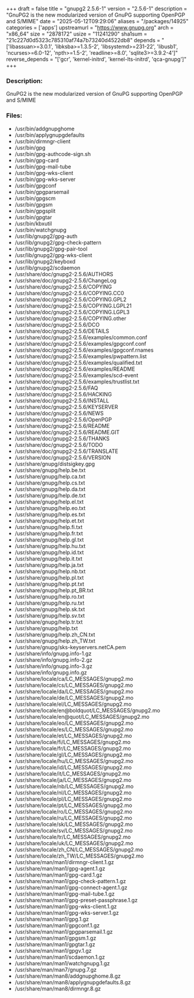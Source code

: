 +++
draft = false
title = "gnupg2 2.5.6-1"
version = "2.5.6-1"
description = "GnuPG2 is the new modularized version of GnuPG supporting OpenPGP and S/MIME"
date = "2025-05-12T09:29:06"
aliases = "/packages/14925"
categories = ['apps']
upstreamurl = "https://www.gnupg.org"
arch = "x86_64"
size = "2878172"
usize = "11241290"
sha1sum = "21c227d0d5323c785310af74a7b73240d4522db8"
depends = "['libassuan>=3.0.1', 'libksba>=1.3.5-2', 'libsystemd>=231-22', 'libusb1', 'ncurses>=6.0-12', 'npth>=1.5-2', 'readline>=8.0', 'sqlite3>=3.9.2-4']"
reverse_depends = "['gcr', 'kernel-initrd', 'kernel-lts-initrd', 'qca-gnupg']"
+++
### Description: 
GnuPG2 is the new modularized version of GnuPG supporting OpenPGP and S/MIME

### Files: 
* /usr/bin/addgnupghome
* /usr/bin/applygnupgdefaults
* /usr/bin/dirmngr-client
* /usr/bin/gpg
* /usr/bin/gpg-authcode-sign.sh
* /usr/bin/gpg-card
* /usr/bin/gpg-mail-tube
* /usr/bin/gpg-wks-client
* /usr/bin/gpg-wks-server
* /usr/bin/gpgconf
* /usr/bin/gpgparsemail
* /usr/bin/gpgscm
* /usr/bin/gpgsm
* /usr/bin/gpgsplit
* /usr/bin/gpgtar
* /usr/bin/kbxutil
* /usr/bin/watchgnupg
* /usr/lib/gnupg2/gpg-auth
* /usr/lib/gnupg2/gpg-check-pattern
* /usr/lib/gnupg2/gpg-pair-tool
* /usr/lib/gnupg2/gpg-wks-client
* /usr/lib/gnupg2/keyboxd
* /usr/lib/gnupg2/scdaemon
* /usr/share/doc/gnupg2-2.5.6/AUTHORS
* /usr/share/doc/gnupg2-2.5.6/ChangeLog
* /usr/share/doc/gnupg2-2.5.6/COPYING
* /usr/share/doc/gnupg2-2.5.6/COPYING.CC0
* /usr/share/doc/gnupg2-2.5.6/COPYING.GPL2
* /usr/share/doc/gnupg2-2.5.6/COPYING.LGPL21
* /usr/share/doc/gnupg2-2.5.6/COPYING.LGPL3
* /usr/share/doc/gnupg2-2.5.6/COPYING.other
* /usr/share/doc/gnupg2-2.5.6/DCO
* /usr/share/doc/gnupg2-2.5.6/DETAILS
* /usr/share/doc/gnupg2-2.5.6/examples/common.conf
* /usr/share/doc/gnupg2-2.5.6/examples/gpgconf.conf
* /usr/share/doc/gnupg2-2.5.6/examples/gpgconf.rnames
* /usr/share/doc/gnupg2-2.5.6/examples/pwpattern.list
* /usr/share/doc/gnupg2-2.5.6/examples/qualified.txt
* /usr/share/doc/gnupg2-2.5.6/examples/README
* /usr/share/doc/gnupg2-2.5.6/examples/scd-event
* /usr/share/doc/gnupg2-2.5.6/examples/trustlist.txt
* /usr/share/doc/gnupg2-2.5.6/FAQ
* /usr/share/doc/gnupg2-2.5.6/HACKING
* /usr/share/doc/gnupg2-2.5.6/INSTALL
* /usr/share/doc/gnupg2-2.5.6/KEYSERVER
* /usr/share/doc/gnupg2-2.5.6/NEWS
* /usr/share/doc/gnupg2-2.5.6/OpenPGP
* /usr/share/doc/gnupg2-2.5.6/README
* /usr/share/doc/gnupg2-2.5.6/README.GIT
* /usr/share/doc/gnupg2-2.5.6/THANKS
* /usr/share/doc/gnupg2-2.5.6/TODO
* /usr/share/doc/gnupg2-2.5.6/TRANSLATE
* /usr/share/doc/gnupg2-2.5.6/VERSION
* /usr/share/gnupg/distsigkey.gpg
* /usr/share/gnupg/help.be.txt
* /usr/share/gnupg/help.ca.txt
* /usr/share/gnupg/help.cs.txt
* /usr/share/gnupg/help.da.txt
* /usr/share/gnupg/help.de.txt
* /usr/share/gnupg/help.el.txt
* /usr/share/gnupg/help.eo.txt
* /usr/share/gnupg/help.es.txt
* /usr/share/gnupg/help.et.txt
* /usr/share/gnupg/help.fi.txt
* /usr/share/gnupg/help.fr.txt
* /usr/share/gnupg/help.gl.txt
* /usr/share/gnupg/help.hu.txt
* /usr/share/gnupg/help.id.txt
* /usr/share/gnupg/help.it.txt
* /usr/share/gnupg/help.ja.txt
* /usr/share/gnupg/help.nb.txt
* /usr/share/gnupg/help.pl.txt
* /usr/share/gnupg/help.pt.txt
* /usr/share/gnupg/help.pt_BR.txt
* /usr/share/gnupg/help.ro.txt
* /usr/share/gnupg/help.ru.txt
* /usr/share/gnupg/help.sk.txt
* /usr/share/gnupg/help.sv.txt
* /usr/share/gnupg/help.tr.txt
* /usr/share/gnupg/help.txt
* /usr/share/gnupg/help.zh_CN.txt
* /usr/share/gnupg/help.zh_TW.txt
* /usr/share/gnupg/sks-keyservers.netCA.pem
* /usr/share/info/gnupg.info-1.gz
* /usr/share/info/gnupg.info-2.gz
* /usr/share/info/gnupg.info-3.gz
* /usr/share/info/gnupg.info.gz
* /usr/share/locale/ca/LC_MESSAGES/gnupg2.mo
* /usr/share/locale/cs/LC_MESSAGES/gnupg2.mo
* /usr/share/locale/da/LC_MESSAGES/gnupg2.mo
* /usr/share/locale/de/LC_MESSAGES/gnupg2.mo
* /usr/share/locale/el/LC_MESSAGES/gnupg2.mo
* /usr/share/locale/en@boldquot/LC_MESSAGES/gnupg2.mo
* /usr/share/locale/en@quot/LC_MESSAGES/gnupg2.mo
* /usr/share/locale/eo/LC_MESSAGES/gnupg2.mo
* /usr/share/locale/es/LC_MESSAGES/gnupg2.mo
* /usr/share/locale/et/LC_MESSAGES/gnupg2.mo
* /usr/share/locale/fi/LC_MESSAGES/gnupg2.mo
* /usr/share/locale/fr/LC_MESSAGES/gnupg2.mo
* /usr/share/locale/gl/LC_MESSAGES/gnupg2.mo
* /usr/share/locale/hu/LC_MESSAGES/gnupg2.mo
* /usr/share/locale/id/LC_MESSAGES/gnupg2.mo
* /usr/share/locale/it/LC_MESSAGES/gnupg2.mo
* /usr/share/locale/ja/LC_MESSAGES/gnupg2.mo
* /usr/share/locale/nb/LC_MESSAGES/gnupg2.mo
* /usr/share/locale/nl/LC_MESSAGES/gnupg2.mo
* /usr/share/locale/pl/LC_MESSAGES/gnupg2.mo
* /usr/share/locale/pt/LC_MESSAGES/gnupg2.mo
* /usr/share/locale/ro/LC_MESSAGES/gnupg2.mo
* /usr/share/locale/ru/LC_MESSAGES/gnupg2.mo
* /usr/share/locale/sk/LC_MESSAGES/gnupg2.mo
* /usr/share/locale/sv/LC_MESSAGES/gnupg2.mo
* /usr/share/locale/tr/LC_MESSAGES/gnupg2.mo
* /usr/share/locale/uk/LC_MESSAGES/gnupg2.mo
* /usr/share/locale/zh_CN/LC_MESSAGES/gnupg2.mo
* /usr/share/locale/zh_TW/LC_MESSAGES/gnupg2.mo
* /usr/share/man/man1/dirmngr-client.1.gz
* /usr/share/man/man1/gpg-agent.1.gz
* /usr/share/man/man1/gpg-card.1.gz
* /usr/share/man/man1/gpg-check-pattern.1.gz
* /usr/share/man/man1/gpg-connect-agent.1.gz
* /usr/share/man/man1/gpg-mail-tube.1.gz
* /usr/share/man/man1/gpg-preset-passphrase.1.gz
* /usr/share/man/man1/gpg-wks-client.1.gz
* /usr/share/man/man1/gpg-wks-server.1.gz
* /usr/share/man/man1/gpg.1.gz
* /usr/share/man/man1/gpgconf.1.gz
* /usr/share/man/man1/gpgparsemail.1.gz
* /usr/share/man/man1/gpgsm.1.gz
* /usr/share/man/man1/gpgtar.1.gz
* /usr/share/man/man1/gpgv.1.gz
* /usr/share/man/man1/scdaemon.1.gz
* /usr/share/man/man1/watchgnupg.1.gz
* /usr/share/man/man7/gnupg.7.gz
* /usr/share/man/man8/addgnupghome.8.gz
* /usr/share/man/man8/applygnupgdefaults.8.gz
* /usr/share/man/man8/dirmngr.8.gz
